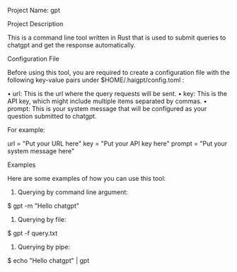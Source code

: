 Project Name: gpt

Project Description

This is a command line tool written in Rust that is used to submit queries to chatgpt and get the response automatically.

Configuration File

Before using this tool, you are required to create a configuration file with the following key-value pairs under $HOME/.haigpt/config.toml :

• url: This is the url where the query requests will be sent.
• key: This is the API key, which might include multiple items separated by commas.
• prompt: This is your system message that will be configured as your question submitted to chatgpt.

For example:

url = "Put your URL here"
key = "Put your API key here"
prompt = "Put your system message here"

Examples

Here are some examples of how you can use this tool:

1. Querying by command line argument:

$ gpt -m "Hello chatgpt"

1. Querying by file:

$ gpt -f query.txt

1. Querying by pipe:

$ echo "Hello chatgpt" | gpt
